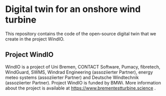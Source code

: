# Digital twin for an onshore wind turbine
This repository contains the code of the open-source digital twin that we create in the project WindIO.

## Project WindIO
WindIO is a project of Uni Bremen, CONTACT Software, Pumacy, fibretech, WindGuard, SWMS, Windrad Engineering (assoziierter Partner), energy meteo systems (assoziierter Partner) and Deutsche Windtechnik (assoziierter Partner). Project WindIO is funded by BMWi. More information about the project is available at https://www.brementestturbine.science .

